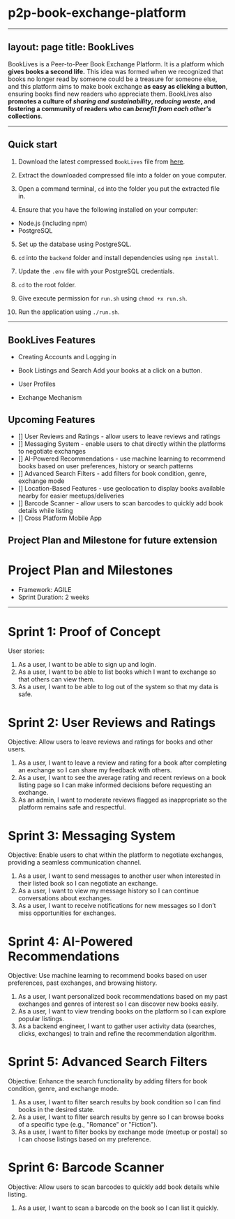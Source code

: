 # p2p-book-exchange-platform
---
layout: page
title: BookLives
---

BookLives is a Peer-to-Peer Book Exchange Platform. It is a platform which **gives books a second life.** This idea was formed when we recognized that books no longer read by someone could be a treasure for someone else, and this platform aims to make book exchange **as easy as clicking a button**, ensuring books find new readers who appreciate them. BookLives also **promotes a culture of *sharing and sustainability*, *reducing waste*, and fostering a community of readers who can *benefit from each other's* collections**. 

---

## Quick start

1. Download the latest compressed `BookLives` file from [here](https://github.com/yuanchengg/p2p-book-exchange-platform/releases).

2. Extract the downloaded compressed file into a folder on youe computer.

3. Open a command terminal, `cd` into the folder you put the extracted file in.

4. Ensure that you have the following installed on your computer:
* Node.js (including npm)
* PostgreSQL

5. Set up the database using PostgreSQL.

6. `cd` into the `backend` folder and install dependencies using `npm install`.

7. Update the `.env` file with your PostgreSQL credentials.

8. `cd` to the root folder. 

9. Give execute permission for `run.sh` using `chmod +x run.sh`.

9. Run the application using `./run.sh`.

---
## BookLives Features

* Creating Accounts and Logging in

* Book Listings and Search
Add your books at a click on a button. 

* User Profiles

* Exchange Mechanism

## Upcoming Features
- [] User Reviews and Ratings - allow users to leave reviews and ratings
- [] Messaging System - enable users to chat directly within the platforms to negotiate exchanges
- [] AI-Powered Recommendations - use machine learning to recommend books based on user preferences, history or search patterns
- [] Advanced Search Filters - add filters for book condition, genre, exchange mode
- [] Location-Based Features - use geolocation to display books available nearby for easier meetups/deliveries
- [] Barcode Scanner - allow users to scan barcodes to quickly add book details while listing
- [] Cross Platform Mobile App

## Project Plan and Milestone for future extension
# Project Plan and Milestones
* Framework: AGILE
* Sprint Duration: 2 weeks

---
# Sprint 1: Proof of Concept
User stories:
1. As a user, I want to be able to sign up and login. 
2. As a user, I want to be able to list books which I want to exchange so that others can view them. 
3. As a user, I want to be able to log out of the system so that my data is safe.

# Sprint 2: User Reviews and Ratings
Objective: Allow users to leave reviews and ratings for books and other users.
1. As a user, I want to leave a review and rating for a book after completing an exchange so I can share my feedback with others.
2. As a user, I want to see the average rating and recent reviews on a book listing page so I can make informed decisions before requesting an exchange.
3. As an admin, I want to moderate reviews flagged as inappropriate so the platform remains safe and respectful.

# Sprint 3: Messaging System
Objective: Enable users to chat within the platform to negotiate exchanges, providing a seamless communication channel.
1. As a user, I want to send messages to another user when interested in their listed book so I can negotiate an exchange.
2. As a user, I want to view my message history so I can continue conversations about exchanges.
3. As a user, I want to receive notifications for new messages so I don’t miss opportunities for exchanges.

# Sprint 4: AI-Powered Recommendations
Objective: Use machine learning to recommend books based on user preferences, past exchanges, and browsing history.
1. As a user, I want personalized book recommendations based on my past exchanges and genres of interest so I can discover new books easily.
2. As a user, I want to view trending books on the platform so I can explore popular listings.
3. As a backend engineer, I want to gather user activity data (searches, clicks, exchanges) to train and refine the recommendation algorithm.

# Sprint 5: Advanced Search Filters
Objective: Enhance the search functionality by adding filters for book condition, genre, and exchange mode.
1. As a user, I want to filter search results by book condition so I can find books in the desired state.
2. As a user, I want to filter search results by genre so I can browse books of a specific type (e.g., "Romance" or "Fiction").
3. As a user, I want to filter books by exchange mode (meetup or postal) so I can choose listings based on my preference.

# Sprint 6: Barcode Scanner
Objective: Allow users to scan barcodes to quickly add book details while listing.
1. As a user, I want to scan a barcode on the book so I can list it quickly. 